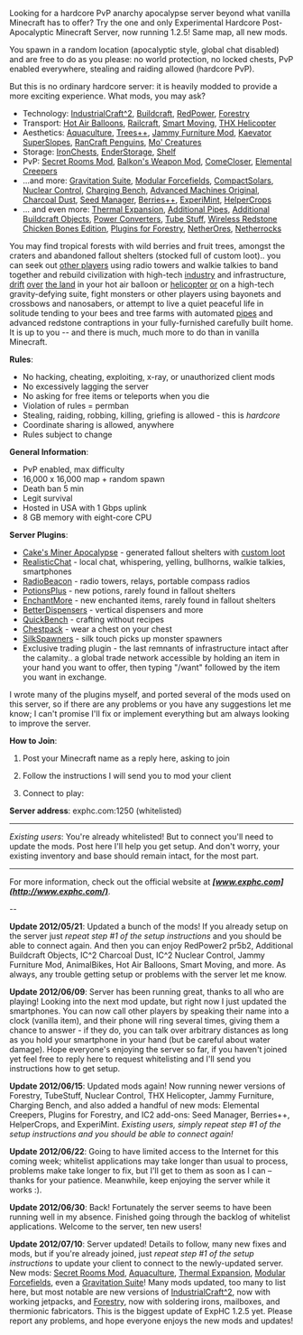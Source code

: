 Looking for a hardcore PvP anarchy apocalypse server beyond what vanilla Minecraft has to offer? Try the one and only Experimental Hardcore Post-Apocalyptic Minecraft Server, now running 1.2.5! Same map, all new mods.

You spawn in a random location (apocalyptic style, global chat disabled) and are free to do as you please: no world protection, no locked chests, PvP enabled everywhere, stealing and raiding allowed (hardcore PvP).

But this is no ordinary hardcore server: it is heavily modded to provide a more exciting experience. What mods, you may ask?

* Technology: [IndustrialCraft^2](http://wiki.industrial-craft.net/index.php?title=Main_Page), [Buildcraft](http://www.mod-buildcraft.com/), [RedPower](http://integratedredstone.wikispaces.com/), [Forestry](http://forestry.sengir.net/wiki/)
* Transport: [Hot Air Balloons](http://www.minecraftforum.net/topic/214108-123-hot-air-balloons-v206-multiplayer-smp/), [Railcraft](http://railcraft.wikispaces.com/), [Smart Moving](http://www.minecraftforum.net/topic/361430-125smp-smart-moving/), [THX Helicopter](http://www.minecraftforum.net/topic/763209-125-mod-thx-helicopter/)
* Aesthetics: [Aquaculture](http://www.minecraftforum.net/topic/1285120-125-sspsmp-aquaculture-112-updated-6172012/page__hl__%20aquaculture), [Trees++](http://www.minecraftforum.net/topic/1028159-124trees-v1330-forgesmpbukkit36-trees7-biomes/), [Jammy Furniture Mod](http://www.minecraftforum.net/topic/1098808-v32-125-mod-loader-smp-forge-jammy-furniture-mod/), [Kaevator SuperSlopes](http://www.minecraftforum.net/topic/151725-123-kaevator-mods-slopes-wooden-frames-wallpapers/), [RanCraft Penguins](http://www.minecraftforum.net/topic/910095-125-rancraft-penguins-seven-species-mlmp-forge-bukkit/), [Mo' Creatures](http://www.minecraftforum.net/topic/81771-v125-mo-creatures-v362-with-ostriches-fishbowls-and-smp-support/)
* Storage: [IronChests](http://www.minecraftforum.net/topic/981855-125-forge-sspsmpbukkit-ironchests-331-now-open-source/), [EnderStorage](http://www.minecraftforum.net/topic/1160665-125mods-quiddity-modding/), [Shelf](http://www.minecraftforum.net/topic/75440-v125-risugamis-mods-everything-updated/)
* PvP: [Secret Rooms Mod](http://www.minecraftforum.net/topic/546192-125secretroomsmodsmpbukkit-hidden-pressure-plates/), [Balkon's Weapon Mod](http://www.minecraftforum.net/topic/211517-125-balkons-weaponmod-v86/), [ComeCloser](http://www.minecraftforum.net/topic/754668-125forgesmpdarkguardsmans-mods/), [Elemental Creepers](http://www.minecraftforum.net/topic/498342-125-elemental-creepers-v23-smp-fixes-open-source-and-more/)
* ...and more: [Gravitation Suite](http://forum.industrial-craft.net/index.php?page=Thread&threadID=6915), [Modular Forcefields](http://forum.industrial-craft.net/index.php?page=Thread&threadID=6874), [CompactSolars](http://forum.industrial-craft.net/index.php?page=Thread&postID=42234#post42234), [Nuclear Control](http://forum.industrial-craft.net/index.php?page=Thread&threadID=5915), [Charging Bench](http://forum.industrial-craft.net/index.php?page=Thread&threadID=929), [Advanced Machines Original](http://forum.industrial-craft.net/index.php?page=Thread&threadID=5077), [Charcoal Dust](http://forum.industrial-craft.net/index.php?page=Thread&threadID=4393), [Seed Manager](http://forum.industrial-craft.net/index.php?page=Thread&threadID=5152), [Berries++](http://forum.industrial-craft.net/index.php?page=Thread&postID=62315), [ExperiMint](http://forum.industrial-craft.net/index.php?page=Thread&threadID=5045), [HelperCrops](http://forum.industrial-craft.net/index.php?page=Thread&threadID=5043)
* ... and even more: [Thermal Expansion](http://www.minecraftforum.net/topic/1297506-125-smp-thermal-expansion-now-with-smp-compatibility/), [Additional Pipes](https://github.com/DaStormBringer/AdditionalPipes/wiki), [Additional Buildcraft Objects](http://www.minecraftforum.net/topic/682821-125bc3152214091-additional-buildcraft-objects/), [Power Converters](http://www.minecraftforum.net/topic/119361-125-tehkrushs-mods-timber-updated/#power), [Tube Stuff](http://www.minecraftforum.net/topic/1001131-110123125-immibiss-mods-smp/), [Wireless Redstone Chicken Bones Edition](http://www.minecraftforum.net/topic/909223-125-smp-chickenbones-mods/), [Plugins for Forestry](http://www.minecraftforum.net/topic/1253666-125smpbukkitplugins-for-forestry-11c/), [NetherOres](https://github.com/balr0g/NetherOres), [Netherrocks](http://www.minecraftforum.net/topic/1152139-minecraft-125-netherrocks-mod-ssp-smp/)

You may find tropical forests with wild berries and fruit trees, amongst the craters and abandoned fallout shelters (stocked full of custom loot).. you can seek out [other players](http://i.imgur.com/HgiFu.jpg) using radio towers and walkie talkies to band together and rebuild civilization with high-tech [industry](http://i.imgur.com/bpEwu.jpg) and infrastructure, [drift](http://i.imgur.com/ENJnI.jpg) [over](http://i.imgur.com/7pmgh.jpg) [the land](http://i.imgur.com/xgBVb.jpg) in your hot air balloon or [helicopter](http://i.imgur.com/69UcI.jpg) [or](http://i.imgur.com/3Gj8R.jpg) on a high-tech gravity-defying suite, fight monsters or other players using bayonets and crossbows and nanosabers, or attempt to live a quiet peaceful life in solitude tending to your bees and tree farms with automated [pipes](http://i.imgur.com/zYfML.jpg) and advanced redstone contraptions in your fully-furnished carefully built home. It is up to you -- and there is much, much more to do than in vanilla Minecraft.

**Rules**:

* No hacking, cheating, exploiting, x-ray, or unauthorized client mods
* No excessively lagging the server
* No asking for free items or teleports when you die
* Violation of rules = permban
* Stealing, raiding, robbing, killing, griefing is allowed - this is *hardcore*
* Coordinate sharing is allowed, anywhere 
* Rules subject to change 

**General Information**:

* PvP enabled, max difficulty
* 16,000 x 16,000 map + random spawn
* Death ban 5 min
* Legit survival
* Hosted in USA with 1 Gbps uplink
* 8 GB memory with eight-core CPU

**Server Plugins**:

* [Cake's Miner Apocalypse](http://dev.bukkit.org/server-mods/cakes-miner-apocalypse/) - generated fallout shelters with [custom loot](http://imgur.com/a/xnY6g/)
* [RealisticChat](http://dev.bukkit.org/server-mods/realisticchat) - local chat, whispering, yelling, bullhorns, walkie talkies, smartphones
* [RadioBeacon](http://dev.bukkit.org/server-mods/radiobeacon/) - radio towers, relays, portable compass radios
* [PotionsPlus](http://dev.bukkit.org/server-mods/potionsplus/) - new potions, rarely found in fallout shelters
* [EnchantMore](http://dev.bukkit.org/server-mods/enchantmore/) - new enchanted items, rarely found in fallout shelters
* [BetterDispensers](http://dev.bukkit.org/server-mods/betterdispensers/) - vertical dispensers and more
* [QuickBench](http://dev.bukkit.org/server-mods/quickbench) - crafting without recipes
* [Chestpack](http://dev.bukkit.org/server-mods/chestpack/) - wear a chest on your chest 
* [SilkSpawners](http://dev.bukkit.org/server-mods/silkspawners/) - silk touch picks up monster spawners
* Exclusive trading plugin - the last remnants of infrastructure intact after the calamity.. a global trade network
accessible by holding an item in your hand you want to offer, then typing "/want" followed by the item you want in exchange.

I wrote many of the plugins myself, and ported several of the mods used on this server, so if there are any problems or you have any suggestions let me know;
I can't promise I'll fix or implement everything but am always looking to improve the server.

**How to Join**:

1. Post your Minecraft name as a reply here, asking to join

2. Follow the instructions I will send you to mod your client

3. Connect to play:

**Server address**: exphc.com:1250 (whitelisted)

---

*Existing users*: You're already whitelisted! But to connect you'll need to update the mods. Post here I'll help you get setup.
And don't worry, your existing inventory and base should remain intact, for the most part.

---

For more information, check out the official website at ***[www.exphc.com](http://www.exphc.com/)***.

--

**Update 2012/05/21**: Updated a bunch of the mods! If you already setup on the server just *repeat step #1 of the setup instructions* and you should be able to connect again. And then you can enjoy RedPower2 pr5b2, Additional Buildcraft Objects, IC^2 Charcoal Dust, IC^2 Nuclear Control, Jammy Furniture Mod, AnimalBikes, Hot Air Balloons, Smart Moving, and more. As always, any trouble getting setup or problems with the server let me know.

**Update 2012/06/09**: Server has been running great, thanks to all who are playing! Looking into the next mod update, but right now I just updated the smartphones. You can now call other players by speaking their name into a clock (vanilla item), and their phone will ring several times, giving them a chance to answer - if they do, you can talk over arbitrary distances as long as you hold your smartphone in your hand (but be careful about water damage). Hope everyone's enjoying the server so far, if you haven't joined yet feel free to reply here to request whitelisting and I'll send you instructions how to get setup.

**Update 2012/06/15**: Updated mods again! Now running newer versions of Forestry, TubeStuff, Nuclear Control, THX Helicopter, Jammy Furniture, Charging Bench, and also added a handful of new mods: Elemental Creepers, Plugins for Forestry, and IC2 add-ons: Seed Manager, Berries++, HelperCrops, and ExperiMint. *Existing users, simply repeat step #1 of the setup instructions and you should be able to connect again!*

**Update 2012/06/22**: Going to have limited access to the Internet for this coming week; whitelist applications may take longer than usual to process, problems make take longer to fix, but I'll get to them as soon as I can – thanks for your patience. Meanwhile, keep enjoying the server while it works :).

**Update 2012/06/30**: Back! Fortunately the server seems to have been running well in my absence. Finished going through the backlog of whitelist applications. Welcome to the server, ten new users!

**Update 2012/07/10**: Server updated! Details to follow, many new fixes and mods, but if you're already joined, just *repeat step #1 of the setup instructions* to update your client to connect to the newly-updated server. New mods: [Secret Rooms Mod](http://www.minecraftforum.net/topic/546192-125secretroomsmodsmpbukkit-hidden-pressure-plates/), [Aquaculture](http://www.minecraftforum.net/topic/1285120-125-sspsmp-aquaculture-112-updated-6172012/page__hl__%20aquaculture), [Thermal Expansion](http://www.minecraftforum.net/topic/1297506-125-smp-thermal-expansion-now-with-smp-compatibility/), [Modular Forcefields](http://forum.industrial-craft.net/index.php?page=Thread&threadID=6874), even a [Gravitation Suite](http://forum.industrial-craft.net/index.php?page=Thread&threadID=6915)! Many mods updated, too many to list here, but most notable are new versions of [IndustrialCraft^2](http://wiki.industrial-craft.net/index.php?title=Main_Page), now with working jetpacks, and [Forestry](http://forestry.sengir.net/wiki/), now with soldering irons, mailboxes, and thermionic fabricators. This is the biggest update of ExpHC 1.2.5 yet. Please report any problems, and hope everyone enjoys the new mods and updates!